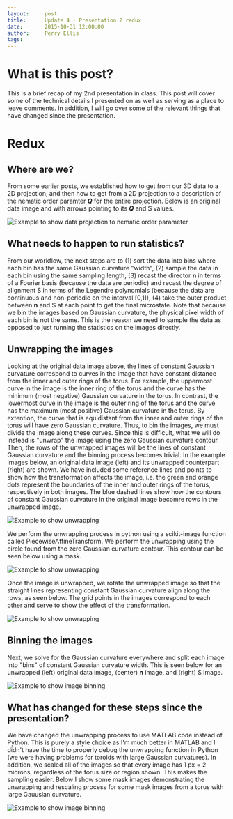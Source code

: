 ```yaml
---
layout:     post
title:      Update 4 - Presentation 2 redux
date:       2015-10-31 12:00:00
author:     Perry Ellis
tags: 	
---
```


<!-- Start Writing Below in Markdown -->

# What is this post?
This is a brief recap of my 2nd presentation in class. This post will cover some of the technical details I presented on as well as serving as a place to leave comments. In addition, I will go over some of the relevant things that have changed since the presentation.

# Redux

## Where are we?
From some earlier posts, we established how to get from our 3D data to a 2D projection, and then how to get from a 2D projection to a description of the nematic order paramter ***Q*** for the entire projection. Below is an original data image and with arrows pointing to its ***Q*** and S values.

![Example to show data projection to nematic order parameter](/MIC-Active-Nematics-Torus/img/post5/Start.png)

## What needs to happen to run statistics?
From our workflow, the next steps are to (1) sort the data into bins where each bin has the same Gaussian curvature "width", (2) sample the data in each bin using the same sampling length, (3) recast the director **n** in terms of a Fourier basis (because the data are periodic) and recast the degree of alignment S in terms of the Legendre polynomials (because the data are continuous and non-periodic on the interval [0,1]), (4) take the outer product between **n** and S at each point to get the final microstate. Note that because we bin the images based on Gaussian curvature, the physical pixel width of each bin is not the same. This is the reason we need to sample the data as opposed to just running the statistics on the images directly.

## Unwrapping the images
Looking at the original data image above, the lines of constant Gaussian curvature correspond to curves in the image that have constant distance from the inner and outer rings of the torus. For example, the uppermost curve in the image is the inner ring of the torus and the curve has the minimum (most negative) Gaussian curvature in the torus. In contrast, the lowermost curve in the image is the outer ring of the torus and the curve has the maximum (most positive) Gaussian curvature in the torus. By extention, the curve that is equidistant from the inner and outer rings of the torus will have zero Gaussian curvature. Thus, to bin the images, we must divide the image along these curves. Since this is difficult, what we will do instead is "unwrap" the image using the zero Gaussian curvature contour.  Then, the rows of the unwrapped images will be the lines of constant Gaussian curvature and the binning process becomes trivial. In the example images below, an original data image (left) and its unwrapped counterpart (right) are shown. We have included some reference lines and points to show how the transformation affects the image, i.e. the green and orange dots represent the boundaries of the inner and outer rings of the torus, respectively in both images.  The blue dashed lines show how the contours of constant Gaussian curvature in the original image becomre rows in the unwrapped image.

![Example to show unwrapping](/MIC-Active-Nematics-Torus/img/post5/Ex_unwrap.png)

We perform the unwrapping process in python using a scikit-image function called PiecewiseAffineTransform.  We perform the unwrapping using the circle found from the zero Gaussian curvature contour. This contour can be seen below using a mask.

![Example to show unwrapping](/MIC-Active-Nematics-Torus/img/post5/Unwrap_1.png)

Once the image is unwrapped, we rotate the unwrapped image so that the straight lines representing constant Gaussian curvature align along the rows, as seen below.  The grid points in the images correspond to each other and serve to show the effect of the transformation.

![Example to show unwrapping](/MIC-Active-Nematics-Torus/img/post5/Unwrap_2.png)

## Binning the images
Next, we solve for the Gaussian curvature everywhere and split each image into "bins" of constant Gaussian curvature width. This is seen below for an unwrapped (left) original data image, (center) **n** image, and (right) S image.

![Example to show image binning](/MIC-Active-Nematics-Torus/img/post5/Bin_1.png)


## What has changed for these steps since the presentation? 
We have changed the unwrapping process to use MATLAB code instead of Python. This is purely a style choice as I'm much better in MATLAB and I didn't have the time to properly debug the unwrapping function in Python (we were having problems for toroids with large Gaussian curvatures). In addition, we scaled all of the images so that every image has 1 px = 2 microns, regardless of the torus size or region shown. This makes the sampling easier. Below I show some mask images demonstrating the unwrapping and rescaling process for some mask images from a torus with large Gauusian curvature.

![Example to show image binning](/MIC-Active-Nematics-Torus/img/post5/Final.png)






